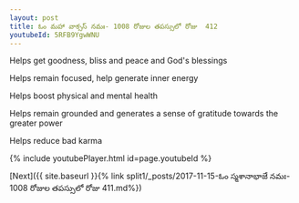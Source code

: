 ```yaml
---
layout: post
title: ఓం మహా వాక్సస్ నమః- 1008 రోజుల తపస్సులో రోజు  412
youtubeId: 5RFB9YgwWNU
---
```

 
 
Helps get goodness, bliss and peace and God's blessings
 
Helps remain focused, help generate inner energy 
 
Helps boost physical and mental health 
 
Helps remain grounded and generates a sense of gratitude towards the greater power 
 
Helps reduce bad karma
 
 
 
 


{% include youtubePlayer.html id=page.youtubeId %}
 
[Next]({{ site.baseurl }}{% link  split1/_posts/2017-11-15-ఓం స్మశానాభాజే నమః- 1008 రోజుల తపస్సులో రోజు  411.md%})
 
